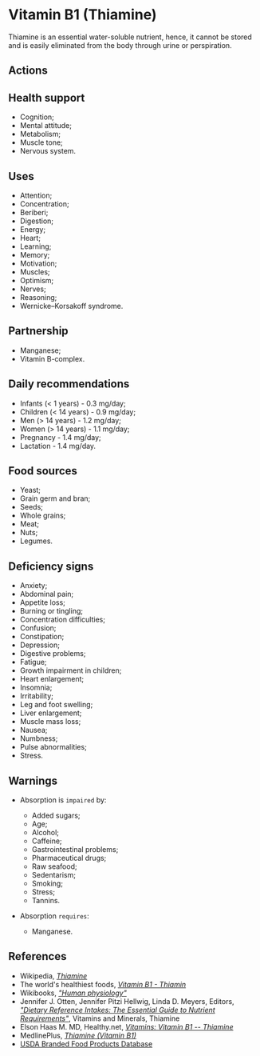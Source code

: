 # Vitamin B1 (Thiamine)
Thiamine is an essential water-soluble nutrient, hence, it cannot be stored and is easily eliminated from the body through urine or perspiration.

## Actions

## Health support
- Cognition;
- Mental attitude;
- Metabolism;
- Muscle tone;
- Nervous system.

## Uses
- Attention;
- Concentration;
- Beriberi;
- Digestion;
- Energy;
- Heart;
- Learning;
- Memory;
- Motivation;
- Muscles;
- Optimism;
- Nerves;
- Reasoning;
- Wernicke–Korsakoff syndrome.

## Partnership
- Manganese;
- Vitamin B-complex.

## Daily recommendations
- Infants (< 1 years) - 0.3 mg/day;
- Children (< 14 years) - 0.9 mg/day;
- Men (> 14 years) - 1.2 mg/day;
- Women (> 14 years) - 1.1 mg/day;
- Pregnancy - 1.4 mg/day;
- Lactation - 1.4 mg/day.

## Food sources
- Yeast;
- Grain germ and bran;
- Seeds;
- Whole grains;
- Meat;
- Nuts;
- Legumes.

## Deficiency signs
- Anxiety;
- Abdominal pain;
- Appetite loss;
- Burning or tingling;
- Concentration difficulties;
- Confusion;
- Constipation;
- Depression;
- Digestive problems;
- Fatigue;
- Growth impairment in children;
- Heart enlargement;
- Insomnia;
- Irritability;
- Leg and foot swelling;
- Liver enlargement;
- Muscle mass loss;
- Nausea;
- Numbness;
- Pulse abnormalities;
- Stress.

## Warnings
- Absorption is `impaired` by:
    - Added sugars;
    - Age;
    - Alcohol;
    - Caffeine;
    - Gastrointestinal problems;
    - Pharmaceutical drugs;
    - Raw seafood;
    - Sedentarism;
    - Smoking;
    - Stress;
    - Tannins.

- Absorption `requires`:
    - Manganese.

## References
- Wikipedia, [_Thiamine_](https://en.wikipedia.org/wiki/Thiamine)
- The world's healthiest foods, [_Vitamin B1 - Thiamin_](http://www.whfoods.com/genpage.php?tname=nutrient&dbid=100)
- Wikibooks, [_"Human physiology"_](https://en.Wikibooks.org/wiki/Human_Physiology/Nutrition#Vitamins)
- Jennifer J. Otten, Jennifer Pitzi Hellwig, Linda D. Meyers, Editors, [_"Dietary Reference Intakes: The Essential Guide to Nutrient Requirements"_](https://www.amazon.com/Dietary-Reference-Intakes-Essential-Requirements/dp/0309157420), Vitamins and Minerals, Thiamine
- Elson Haas M. MD, Healthy.net, [_Vitamins: Vitamin B1 -- Thiamine_](http://www.healthy.net/Health/Article/Vitamin_B1_Thiamine/1922/1)
- MedlinePlus, [_Thiamine (Vitamin B1)_](https://medlineplus.gov/druginfo/natural/965.html)
- [USDA Branded Food Products Database](https://ndb.nal.usda.gov/ndb/nutrients/report/nutrientsfrm?max=1000&offset=0&totCount=0&nutrient1=404&nutrient2=&nutrient3=&subset=0&sort=c&measureby=g)